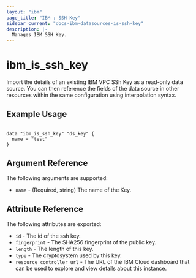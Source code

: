 ```yaml
---
layout: "ibm"
page_title: "IBM : SSH Key"
sidebar_current: "docs-ibm-datasources-is-ssh-key"
description: |-
  Manages IBM SSH Key.
---
```


# ibm\_is_ssh_key

Import the details of an existing IBM VPC SSh Key as a read-only data source. You can then reference the fields of the data source in other resources within the same configuration using interpolation syntax.


## Example Usage

```hcl

data "ibm_is_ssh_key" "ds_key" {
  name = "test"
}

```

## Argument Reference

The following arguments are supported:

* `name` - (Required, string) The name of the Key.

## Attribute Reference

The following attributes are exported:

* `id` - The id of the ssh key.
* `fingerprint` -  The SHA256 fingerprint of the public key.
* `length` - The length of this key.
* `type` - The cryptosystem used by this key.
* `resource_controller_url` - The URL of the IBM Cloud dashboard that can be used to explore and view details about this instance.
